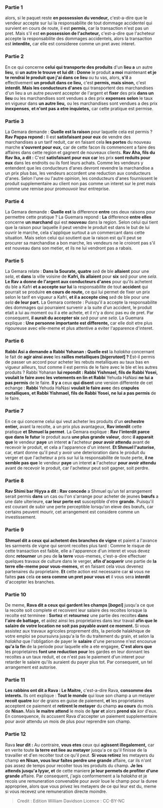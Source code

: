 
### Partie 1
alors, si le paquet reste <b>en possession du vendeur,</b> c'est-a-dire que le vendeur accepte sur lui la responsabilite de tout dommage accidentel qui survient en cours de route, il est <b>permis,</b> car la transaction n'est pas un pret. Mais s'il est <b>en possession de l'acheteur,</b> c'est-a-dire que l'acheteur accepte la responsabilite des dommages accidentels, alors la transaction est <b>interdite,</b> car elle est consideree comme un pret avec interet.

### Partie 2
En ce qui concerne <b>celui qui transporte des produits</b> d'un <b>lieu a</b> un autre <b>lieu,</b> si <b>un autre le trouve et lui dit : Donne</b> le produit <b>a moi</b> maintenant <b>et je te rendrai le produit que j'ai dans ce lieu</b> ou tu vas, alors, <b>s'il</b> a effectivement <b>un produit dans ce lieu,</b> c'est <b>permis, mais sinon,</b> c'est <b>interdit. Mais les conducteurs d'anes</b> qui transportent des marchandises d'un lieu a un autre peuvent accepter de l'argent et <b>fixer</b> des prix <b>dans un lieu</b> ou les marchandises sont vendues a des prix <b>expenses</b> <b>selon</b> le taux en vigueur dans <b>un autre lieu,</b> ou les marchandises sont vendues a des prix <b>inexpenses</b>, <b>et n'ont pas a etre inquietes,</b> car cette pratique est permise.

### Partie 3
La Gemara demande : <b>Quelle est la raison</b> pour laquelle cela est permis ? <b>Rav Pappa repond :</b> Il est <b>satisfaisant pour eux</b> de vendre des marchandises a un tarif reduit, car en faisant cela <b>les portes</b> du nouveau marche <b>s'ouvrent pour eux,</b> car de cette facon ils commencent a faire des affaires dans cette region et gagnent de nouveaux clients. <b>Rav Aha, fils du Rav Ika, a dit :</b> C'est <b>satisfaisant pour eux car</b> les prix <b>sont reduits pour eux</b> dans les endroits ou ils font leurs achats. Comme les vendeurs y entendent que les conducteurs d'anes devront revendre la marchandise a un prix plus bas, les vendeurs accordent une reduction aux conducteurs d'anes. Selon l'une ou l'autre opinion, les conducteurs d'anes fournissent le produit supplementaire au client non pas comme un interet sur le pret mais comme une remise pour promouvoir leur entreprise.

### Partie 4
La Gemara demande : <b>Quelle est</b> la difference <b>entre</b> ces deux raisons pour permettre cette pratique ? La Guemara repond : <b>La</b> difference <b>entre elles</b> concerne <b>un marchand</b> qui est <b>nouveau</b> dans la region. Selon celui qui tient que la raison pour laquelle il peut vendre le produit est dans le but de lui ouvrir le marche, cela s'applique surtout a un commercant dans cette situation. Mais selon celui qui soutient que la raison est qu'il peut se procurer sa marchandise a bon marche, les vendeurs ne le croiront pas s'il est nouveau dans son metier, et ils ne lui vendront pas a rabais.

### Partie 5
La Gemara relate : <b>Dans la Sourate, quatre</b> <i>seâ</i> de ble <b>allaient</b> pour une <i>sela</i>, et <b>dans</b> la ville voisine de <b>Kafri, ils allaient</b> pour <b>six</b> <i>seâ</i> pour une <i>sela</i>. <b>Le Rav a donne de l'argent aux conducteurs d'anes</b> pour qu'ils achetent du ble a Kafri <b>et a accepte sur lui</b> la responsabilite de tout <b>accident</b> qui pourrait se produire <b>en cours de route,</b> ce qui lui permet de fixer un prix selon le tarif en vigueur a Kafri, <b>et il a accepte cinq</b> <i>seâ</i> de ble pour une <i>sela</i> <b>de leur part.</b> La Gemara conteste : Puisqu'il a accepte la responsabilite des dommages qui pourraient survenir a la suite d'un accident, le produit etait a lui au moment ou il a ete achete, et il n'y a donc pas eu de pret. Par consequent, <b>il aurait du accepter six</b> <i>seâ</i> pour une <i>sela</i>. La Guemara explique : <b>Une personne importante est differente,</b> car elle doit etre plus rigoureuse avec elle-meme et plus attentive a eviter l'apparence d'interet.

### Partie 6
<b>Rabbi Asi a demande a Rabbi Yohanan : Quelle est</b> la <i>halakha</i> concernant le fait de <b>agir ainsi avec</b> les <b>railles metalliques [<i>bigerutaot</i>] ? </b> Est-il permis de passer un accord pour acheter les rebuts metalliques au taux bas en vigueur ailleurs, tout comme il est permis de le faire avec le ble et les autres produits ? Rabbi Yohanan <b>lui repondit : Rabbi Yishmael, fils de Rabbi Yosei, voulait le faire avec les vetements en lin et Rabbi</b> Yehuda HaNasi <b>ne lui a pas permis</b> de le faire. <b>Il y a</b> ceux <b>qui disent</b> une version differente de cet echange : <b>Rabbi</b> Yehuda HaNasi <b>voulait le faire avec</b> des <b>crapules metalliques, et Rabbi Yishmael, fils de Rabbi Yosei, ne lui a pas permis</b> de le faire.

### Partie 7
En ce qui concerne celui qui veut acheter les produits d'un <b>orchestre entier,</b> avant la recolte, a un prix plus avantageux, <b>Rav interdit</b> cette pratique <b>et Shmuel la permet</b>. La Gemara explique : <b>Rav l'interdit</b> <b>parce que dans le futur</b> le produit aura <b>une plus grande valeur,</b> donc <b>il apparait que</b> le vendeur <b>paye</b> un interet <b>a</b> l'acheteur <b>pour avoir attendu</b> avant de recevoir le produit, et cela a l'apparence d'un interet. <b>Et Shmuel l'autorise</b>, car, etant donne qu'il peut y avoir une deterioration</b> dans le produit du verger et que l'acheteur a pris sur lui la responsabilite de toute perte, <b>il ne semble pas que</b> le vendeur <b>paye</b> un interet <b>a</b> l'acheteur <b>pour avoir attendu</b> avant de recevoir le produit, car l'acheteur peut soit gagner, soit perdre.

### Partie 8
<b>Rav Shimi bar Hiyya a dit : Rav concede</b> a Shmuel qu'un tel arrangement serait permis <b>dans</b> un cas ou l'on s'arrange pour acheter de jeunes <b>bœufs</b> a une date ulterieure, <b>car leur perte est</b> susceptible d'etre <b>grande.</b> Puisqu'il est courant de subir une perte perceptible lorsqu'on eleve des bœufs, car certains peuvent mourir, cet arrangement est considere comme un investissement.

### Partie 9
<b>Shmuel dit a ceux qui achetent des branches de vigne</b> et paient a l'avance les sarments de vigne qui seront recoltes plus tard : Comme le risque de cette transaction est faible, elle a l'apparence d'un interet et vous devez donc <b>retourner</b> un peu de <b>la terre</b> vous-memes, c'est-a-dire effectuer quelques travaux de culture dans le verger, <b>afin d'acquerir</b> une partie de <b>la terre elle-meme pour vous-memes,</b> et en faisant cela vous devenez partenaires du proprietaire. <b>Et</b> cette action est necessaire car <b>si</b> vous ne faites <b>pas</b> cela <b>ce sera comme un pret pour vous et</b> il vous sera <b>interdit</b> d'accepter les branches.

### Partie 10
De meme, <b>Rava dit a ceux qui gardent les champs [<i>bagei</i>]</b> jusqu'a ce que la recolte soit complete et recoivent leur salaire des recoltes lorsque la recolte est terminee : <b>Sortez</b> et <b>retournez</b> une partie des recoltes <b>dans l'aire de battage,</b> et aidez ainsi les proprietaires dans leur travail <b>afin que le salaire de votre location ne soit pas payable avant ce moment. </b> Si vous assistez aux travaux agricoles proprement dits, la periode halakhique de votre emploi se poursuivra jusqu'a la fin du traitement du grain, et selon la <i>halakha</i> que l'obligation de payer le <b>salaire</b> d'une personne n'est encourue <b>qu'a la fin</b> de la periode pour laquelle elle a ete engagee, <b>C'est alors que</b> les proprietaires <b>font une reduction pour</b> les gardes en leur donnant les recoltes a un taux reduit, et ce n'est pas le paiement d'un interet pour retarder le salaire qu'ils auraient du payer plus tot. Par consequent, un tel arrangement est autorise.

### Partie 11
<b>Les rabbins ont dit a Rava : Le Maitre,</b> c'est-a-dire Rava, <b>consomme des interets.</b> Ils ont explique : <b>Tout le monde</b> qui loue son champ a un metayer <b>recoit quatre</b> <i>kor</i> de grains en guise de paiement, <b>et</b> les proprietaires acceptent ce paiement et <b>retirent le metayer</b> du champ <b>au cours</b> du mois de <b>Nisan. </b> Mais <b>le maitre attend</b> le mois de <b>Iyar et</b> alors <b>prend six</b> <i>kor</i> d'eux. En consequence, ils accusent Rava d'accepter un paiement supplementaire pour avoir attendu un mois de plus pour reprendre son champ.

### Partie 12
Rava <b>leur dit :</b> Au contraire, <b>vous etes</b> ceux qui <b>agissent illegalement,</b> car en verite toute <b>la terre est liee au metayer</b> jusqu'a ce qu'il finisse de la travailler et d'en recolter tout ce qu'il peut. <b>Si vous retirez</b> les metayers du champ <b>en Nisan, vous leur faites perdre une grande</b> affaire, car ils n'ont pas assez de temps pour recolter tous les produits du champ. <b>Je les attends jusqu'a Iyyar, et</b> de cette maniere <b>je leur permets de profiter d'une grande</b> affaire. Par consequent, j'agis conformement a la <i>halakha</i> et je recois une remuneration convenable pour avoir loue le champ pour la duree appropriee, alors que vous privez les metayers de ce qui leur est du, meme si vous recevez une remuneration directe moindre.

>Credit : Edition William Davidson
>Licence : CC-BY-NC